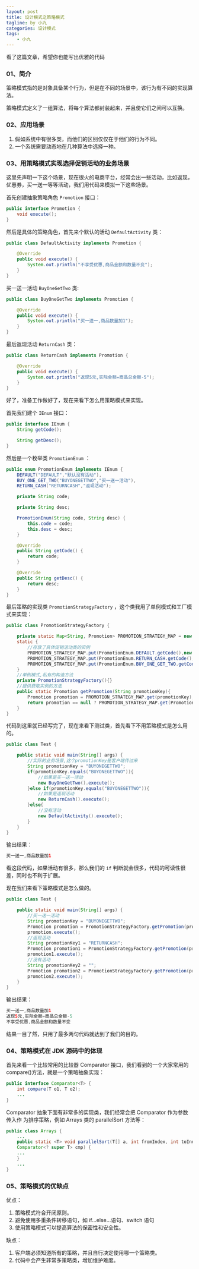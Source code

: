 ```yaml
---
layout: post
title: 设计模式之策略模式
tagline: by 小九
categories: 设计模式
tags: 
    - 小九
---
```


看了这篇文章，希望你也能写出优雅的代码

<!--more-->

### 01、简介

策略模式指的是对象具备某个行为，但是在不同的场景中，该行为有不同的实现算法。

策略模式定义了一组算法，将每个算法都封装起来，并且使它们之间可以互换。

### 02、应用场景

1. 假如系统中有很多类，而他们的区别仅仅在于他们的行为不同。
2. 一个系统需要动态地在几种算法中选择一种。

### 03、用策略模式实现选择促销活动的业务场景

这里先声明一下这个场景，现在很火的电商平台，经常会出一些活动，比如返现，优惠券，买一送一等等活动，我们用代码来模拟一下这些场景。

首先创建抽象策略角色 `Promotion` 接口：

```java
public interface Promotion {
    void execute();
}
```

然后是具体的策略角色，首先来个默认的活动 `DefaultActivity` 类：

```java
public class DefaultActivity implements Promotion {

    @Override
    public void execute() {
        System.out.println("不享受优惠,商品金额和数量不变");
    }
}
```

买一送一活动 `BuyOneGetTwo` 类:

```java
public class BuyOneGetTwo implements Promotion {

    @Override
    public void execute() {
        System.out.println("买一送一,商品数量加1");
    }
}
```

最后返现活动 `ReturnCash` 类：

```java
public class ReturnCash implements Promotion {

    @Override
    public void execute() {
        System.out.println("返现5元,实际金额=商品总金额-5");
    }
}
```

好了，准备工作做好了，现在来看下怎么用策略模式来实现。

首先我们建个 `IEnum` 接口：

```java
public interface IEnum {
    String getCode();

    String getDesc();
}
```

然后是一个枚举类 `PromotionEnum` ：

```java
public enum PromotionEnum implements IEnum {
    DEFAULT("DEFAULT","默认没有活动"),
    BUY_ONE_GET_TWO("BUYONEGETTWO","买一送一活动"),
    RETURN_CASH("RETURNCASH","返现活动");

    private String code;

    private String desc;

    PromotionEnum(String code, String desc) {
        this.code = code;
        this.desc = desc;
    }

    @Override
    public String getCode() {
        return code;
    }

    @Override
    public String getDesc() {
        return desc;
    }
}
```

最后策略的实现类 `PromotionStrategyFactory` ，这个类我用了单例模式和工厂模式来实现：

```java
public class PromotionStrategyFactory {

    private static Map<String, Promotion> PROMOTION_STRATEGY_MAP = new HashMap<>();
    static {
        //存放了具体促销活动类的实例
        PROMOTION_STRATEGY_MAP.put(PromotionEnum.DEFAULT.getCode(),new DefaultActivity());
        PROMOTION_STRATEGY_MAP.put(PromotionEnum.RETURN_CASH.getCode(),new ReturnCash());
        PROMOTION_STRATEGY_MAP.put(PromotionEnum.BUY_ONE_GET_TWO.getCode(),new BuyOneGetTwo());
    }
	//单例模式,私有的构造方法
    private PromotionStrategyFactory(){}
	//提供获取实例的方法
    public static Promotion getPromotion(String promotionKey){
        Promotion promotion = PROMOTION_STRATEGY_MAP.get(promotionKey);
        return promotion == null ? PROMOTION_STRATEGY_MAP.get(PromotionEnum.DEFAULT.getCode()) : promotion;
    }
}
```

代码到这里就已经写完了，现在来看下测试类，首先看下不用策略模式是怎么用的。

```java
public class Test {

    public static void main(String[] args) {
        //实际的业务场景,这个promotionKey是客户端传过来
        String promotionKey = "BUYONEGETTWO";
        if(promotionKey.equals("BUYONEGETTWO")){
            //如果是买一送一活动
            new BuyOneGetTwo().execute();
        }else if(promotionKey.equals("BUYONEGETTWO")){
            //如果是返现活动
            new ReturnCash().execute();
        }else{
            //没有活动
            new DefaultActivity().execute();
        }
    }
}
```

输出结果：

```java
买一送一,商品数量加1
```

看这段代码，如果活动有很多，那么我们的 `if` 判断就会很多，代码的可读性很差，同时也不利于扩展。

现在我们来看下策略模式是怎么做的。

```java
public class Test {

    public static void main(String[] args) {
        //买一送一活动
        String promotionKey = "BUYONEGETTWO";
        Promotion promotion = PromotionStrategyFactory.getPromotion(promotionKey);
        promotion.execute();
        //返现活动
        String promotionKey1 = "RETURNCASH";
        Promotion promotion1 = PromotionStrategyFactory.getPromotion(promotionKey1);
        promotion1.execute();
        //没有活动
        String promotionKey2 = "";
        Promotion promotion2 = PromotionStrategyFactory.getPromotion(promotionKey2);
        promotion2.execute();
    }
}
```

输出结果：

```java
买一送一,商品数量加1
返现5元,实际金额=商品总金额-5
不享受优惠,商品金额和数量不变
```

结果一目了然，只用了最多两句代码就达到了我们的目的。

### 04、策略模式在 JDK 源码中的体现

首先来看一个比较常用的比较器 Comparator 接口，我们看到的一个大家常用的
compare()方法，就是一个策略抽象实现：

```java
public interface Comparator<T> {
	int compare(T o1, T o2);
	...
}
```

Comparator 抽象下面有非常多的实现类，我们经常会把 Comparator 作为参数传入作
为排序策略，例如 Arrays 类的 parallelSort 方法等：

```java
public class Arrays {
    ...
    public static <T> void parallelSort(T[] a, int fromIndex, int toIndex,
    Comparator<? super T> cmp) {
    ...
    }
    ...
}
```

### 05、策略模式的优缺点

优点：

1. 策略模式符合开闭原则。
2. 避免使用多重条件转移语句，如 if...else...语句、switch 语句
3. 使用策略模式可以提高算法的保密性和安全性。

缺点：

1. 客户端必须知道所有的策略，并且自行决定使用哪一个策略类。
2. 代码中会产生非常多策略类，增加维护难度。

